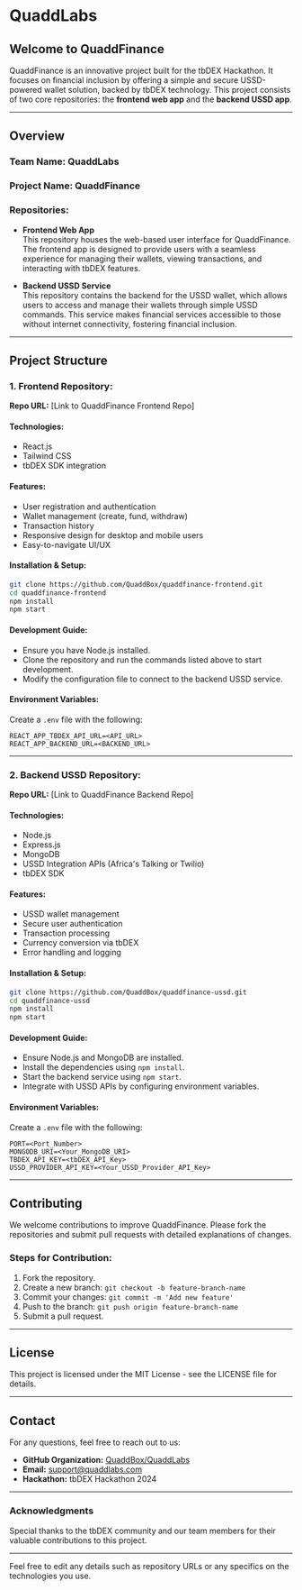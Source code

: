 

# QuaddLabs 

## Welcome to QuaddFinance

QuaddFinance is an innovative project built for the tbDEX Hackathon. It focuses on financial inclusion by offering a simple and secure USSD-powered wallet solution, backed by tbDEX technology. This project consists of two core repositories: the **frontend web app** and the **backend USSD app**.

---

## Overview

### **Team Name:** QuaddLabs  
### **Project Name:** QuaddFinance

### **Repositories:**

- **Frontend Web App**  
  This repository houses the web-based user interface for QuaddFinance. The frontend app is designed to provide users with a seamless experience for managing their wallets, viewing transactions, and interacting with tbDEX features.

- **Backend USSD Service**  
  This repository contains the backend for the USSD wallet, which allows users to access and manage their wallets through simple USSD commands. This service makes financial services accessible to those without internet connectivity, fostering financial inclusion.

---

## Project Structure

### **1. Frontend Repository:**
**Repo URL:** [Link to QuaddFinance Frontend Repo]

#### **Technologies:**
- React.js
- Tailwind CSS
- tbDEX SDK integration

#### **Features:**
- User registration and authentication
- Wallet management (create, fund, withdraw)
- Transaction history
- Responsive design for desktop and mobile users
- Easy-to-navigate UI/UX

#### **Installation & Setup:**
```bash
git clone https://github.com/QuaddBox/quaddfinance-frontend.git
cd quaddfinance-frontend
npm install
npm start
```

#### **Development Guide:**
- Ensure you have Node.js installed.
- Clone the repository and run the commands listed above to start development.
- Modify the configuration file to connect to the backend USSD service.

#### **Environment Variables:**
Create a `.env` file with the following:
```
REACT_APP_TBDEX_API_URL=<API_URL>
REACT_APP_BACKEND_URL=<BACKEND_URL>
```

---

### **2. Backend USSD Repository:**
**Repo URL:** [Link to QuaddFinance Backend Repo]

#### **Technologies:**
- Node.js
- Express.js
- MongoDB
- USSD Integration APIs (Africa's Talking or Twilio)
- tbDEX SDK

#### **Features:**
- USSD wallet management
- Secure user authentication
- Transaction processing
- Currency conversion via tbDEX
- Error handling and logging

#### **Installation & Setup:**
```bash
git clone https://github.com/QuaddBox/quaddfinance-ussd.git
cd quaddfinance-ussd
npm install
npm start
```

#### **Development Guide:**
- Ensure Node.js and MongoDB are installed.
- Install the dependencies using `npm install`.
- Start the backend service using `npm start`.
- Integrate with USSD APIs by configuring environment variables.

#### **Environment Variables:**
Create a `.env` file with the following:
```
PORT=<Port_Number>
MONGODB_URI=<Your_MongoDB_URI>
TBDEX_API_KEY=<tbDEX_API_Key>
USSD_PROVIDER_API_KEY=<Your_USSD_Provider_API_Key>
```

---

## Contributing

We welcome contributions to improve QuaddFinance. Please fork the repositories and submit pull requests with detailed explanations of changes.

### **Steps for Contribution:**
1. Fork the repository.
2. Create a new branch: `git checkout -b feature-branch-name`
3. Commit your changes: `git commit -m 'Add new feature'`
4. Push to the branch: `git push origin feature-branch-name`
5. Submit a pull request.

---

## License

This project is licensed under the MIT License - see the LICENSE file for details.

---

## Contact

For any questions, feel free to reach out to us:

- **GitHub Organization:** [QuaddBox/QuaddLabs](https://github.com/QuaddBox)
- **Email:** support@quaddlabs.com
- **Hackathon:** tbDEX Hackathon 2024

---

### Acknowledgments

Special thanks to the tbDEX community and our team members for their valuable contributions to this project.

--- 

Feel free to edit any details such as repository URLs or any specifics on the technologies you use.
